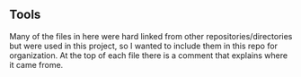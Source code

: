 ## Tools

Many of the files in here were hard linked from other repositories/directories but were used in this project, so I wanted to include them in this repo for organization. At the top of each file there is a comment that explains where it came frome.